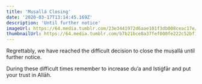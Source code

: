 ```yaml
---
title: 'Muṣallá Closing'
date: '2020-03-17T13:14:45.169Z'
description: 'Until further notice'
imageUrl: https://64.media.tumblr.com/23e3441972d6aae101f3db008ceac17e/d474e968b93a811c-21/s400x600/54b8d8c10f0522f90bd53f00662e9c23c69bae1c.jpg
thumbnailUrl: https://64.media.tumblr.com/b7b21bce8a37fef000fe222c52bf12c2/f5305ffede58f075-dd/s540x810/6b92d7b67b322f47b0d129673e5a9b436395b35c.jpg
---
```


Regrettably, we have reached the difficult decision to close the muṣallá until further notice.

During these difficult times remember to increase du’a and Istiġfār and put your trust in Allāh.
